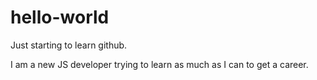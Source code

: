 # hello-world
Just starting to learn github.

I am a new JS developer trying to learn as much as I can to get a career.
